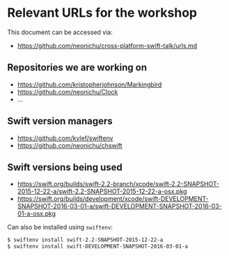 # Relevant URLs for the workshop

This document can be accessed via:

- <https://github.com/neonichu/cross-platform-swift-talk/urls.md>

## Repositories we are working on

- <https://github.com/kristopherjohnson/Markingbird>
- <https://github.com/neonichu/Clock>
- ...

## Swift version managers

- <https://github.com/kylef/swiftenv>
- <https://github.com/neonichu/chswift>

## Swift versions being used

- <https://swift.org/builds/swift-2.2-branch/xcode/swift-2.2-SNAPSHOT-2015-12-22-a/swift-2.2-SNAPSHOT-2015-12-22-a-osx.pkg>
- <https://swift.org/builds/development/xcode/swift-DEVELOPMENT-SNAPSHOT-2016-03-01-a/swift-DEVELOPMENT-SNAPSHOT-2016-03-01-a-osx.pkg>

Can also be installed using `swiftenv`:

```bash
$ swiftenv install swift-2.2-SNAPSHOT-2015-12-22-a
$ swiftenv install swift-DEVELOPMENT-SNAPSHOT-2016-03-01-a
```
